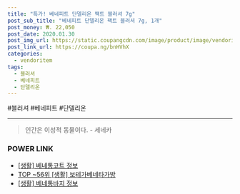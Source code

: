 ```yaml
--- 
title: "특가! 베네피트 단델리온 팩트 블러셔 7g" 
post_sub_title: "베네피트 단델리온 팩트 블러셔 7g, 1개" 
post_money: ₩. 22,050 
post_date: 2020.01.30 
post_img_url: https://static.coupangcdn.com/image/product/image/vendoritem/2018/08/31/3023399920/8d589e5e-9b83-4ff0-bd1e-92fe9a2a36a6.jpg 
post_link_url: https://coupa.ng/bnHVhX 
categories: 
  - vendoritem 
tags: 
  - 블러셔 
  - 베네피트 
  - 단델리온 
--- 
```

  #블러셔 #베네피트 #단델리온 
<hr> 

> 인간은 이성적 동물이다. - 세네카 


### POWER LINK

* <a href="https://blog.naver.com/santokki14/221765780738" target="_blank"> [생활] 베네통코트 정보 </a>
* <a href="https://blog.naver.com/fasyy4321/221780587570" target="_blank"> TOP ~56위 [생활] 보테가베네타가방</a>
* <a href="https://blog.naver.com/fash111/221768259717" target="_blank"> [생활] 베네통바지 정보 </a>
